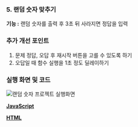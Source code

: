 ### 5. 랜덤 숫자 맞추기
**기능 :** 랜덤 숫자를 출력 후 3초 뒤 사라지면 정답을 입력

### 추가 개선 포인트
1. 문제 정답, 오답 후 재시작 버튼을 고를 수 있도록 하기
2. 오답일 때 함수 실행을 1초 정도 딜레이하기


### 실행 화면 및 코드
![랜덤 숫자 프로젝트 실행화면](/code/randomNumber/rg.gif)

**[JavaScript](/code/randomNumber/game.js)**

**[HTML](/code/randomNumber/index.html)**
